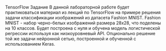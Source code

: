 TensorFlow
Задание
В данной лабораторной работе будет практиковаться материал из лекций по TensorFlow на примере решения задачи классификации изображений из датасета Fashion MNIST. Fashion MNIST - набор черно-белых изображений размера 28х28, что поделены на 10 классов. Будет построена с нуля и обучена модель логистической регрессии используя как низкоуровневый API. Опционально решение той же задачи нейронной сетью, построенной и обученной с использованием Keras.
